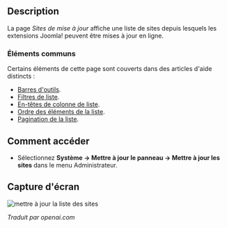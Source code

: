 <!-- Filename: Help4.x:Extensions:_Update_Sites  / Display title: Mettre à jour les sites  -->

## Description

La page *Sites de mise à jour* affiche une liste de sites depuis lesquels les extensions Joomla! peuvent être mises à jour en ligne.

### Éléments communs

Certains éléments de cette page sont couverts dans des articles d'aide distincts :

* [Barres d'outils](jdocmanual?article=help/common-elements/toolbars).
* [Filtres de liste](jdocmanual?article=help/common-elements/list-filters).
* [En-têtes de colonne de liste](jdocmanual?article=help/common-elements/list-column-headers).
* [Ordre des éléments de la liste](jdocmanual?article=help/common-elements/list-ordering).
* [Pagination de la liste](jdocmanual?article=help/common-elements/list-pagination).

## Comment accéder

- Sélectionnez **Système → Mettre à jour le panneau → Mettre à jour les sites** dans le menu Administrateur.

## Capture d'écran

![mettre à jour la liste des sites](../../../fr/images/update-sites/update-sites-list.png)

*Traduit par openai.com*

